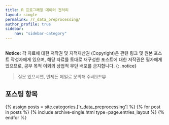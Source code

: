 ```yaml
---
title: R 프로그래밍 데이터 전처리
layout: single
permalink: /r_data_preprocessing/
author_profile: true
sidebar:
    nav: "sidebar-category"
---
```


<figure style="width: 150%" class="align-center">
  <img src="{{ site.url }}{{ site.baseurl }}/assets/images/python_data_preprocessing.png" alt="">
</figure>

**Notice:** 각 자료에 대한 저작권 및 지적재산권 (Copyright)은 관련 링크 및 원본 포스트 작성자에게 있으며, 해당 자료를 토대로 재구성한 포스트에 대한 저작권은 필자에게 있으므로, 공부 목적 이외의 상업적 무단 배포를 금지합니다.
{: .notice}

>질문 있으시면, 언제든 메일로 문의해 주세요!!😁

## 포스팅 항목

{% assign posts = site.categories.['r_data_preprocessing'] %}
{% for post in posts %} {% include archive-single.html type=page.entries_layout %} {% endfor %}